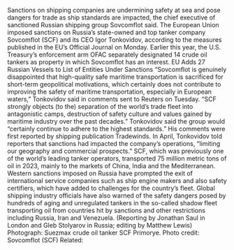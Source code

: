 Sanctions on shipping companies are undermining safety at sea and pose dangers for trade as ship standards are impacted, the chief executive of sanctioned Russian shipping group Sovcomflot said.
The European Union imposed sanctions on Russia’s state-owned and top tanker company Sovcomflot (SCF) and its CEO Igor Tonkovidov, according to the measures published in the EU’s Official Journal on Monday.
Earlier this year, the U.S. Treasury’s enforcement arm OFAC separately designated 14 crude oil tankers as property in which Sovcomflot has an interest.
EU Adds 27 Russian Vessels to List of Entities Under Sanctions
“Sovcomflot is genuinely disappointed that high-quality safe maritime transportation is sacrificed for short-term geopolitical motivations, which certainly does not contribute to improving the safety of maritime transportation, especially in European waters,” Tonkovidov said in comments sent to Reuters on Tuesday.
“SCF strongly objects (to the) separation of the world’s trade fleet into antagonistic camps, destruction of safety culture and values gained by maritime industry over the past decades.”
Tonkovidov said the group would “certainly continue to adhere to the highest standards.”
His comments were first reported by shipping publication Tradewinds.
In April, Tonkovidov told reporters that sanctions had impacted the company’s operations, “limiting our geography and commercial prospects.”
SCF, which was previously one of the world’s leading tanker operators, transported 75 million metric tons of oil in 2023, mainly to the markets of China, India and the Mediterranean.
Western sanctions imposed on Russia have prompted the exit of international service companies such as ship engine makers and also safety certifiers, which have added to challenges for the country’s fleet.
Global shipping industry officials have also warned of the safety dangers posed by hundreds of aging and unregulated tankers in the so-called shadow fleet transporting oil from countries hit by sanctions and other restrictions including Russia, Iran and Venezuela.
(Reporting by Jonathan Saul in London and Gleb Stolyarov in Russia; editing by Matthew Lewis)
Photograph: Suezmax crude oil tanker SCF Primorye. Photo credit: Sovcomflot (SCF)
Related: